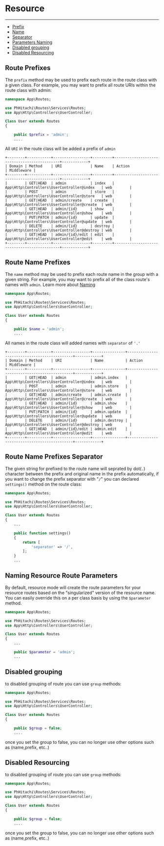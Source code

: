 # Resource

---

- [Prefix](#route-prefixes)
- [Name](#route-name-prefixes)
- [Separator](#route-name-separator)
- [Parameters Naming](#route-name-parameters)
- [Disabled grouping](#disabled-grouping)
- [Disabled Resourcing](#disabled-resourcing)


## Route Prefixes

The `prefix` method may be used to prefix each route in the route class with a given class. For example, you may want to prefix all route URIs within the route class with admin:

```php
namespace App\Routes;

use PhHitachi\Routes\Services\Routes;
use App\Http\Controllers\UserController;

Class User extends Routes
{

	public $prefix = 'admin';
	....
```

All `URI` in the route class will be added a prefix of `admin`

```list
+--------+-----------+-----------------+---------+---------------------------------------------+------------+
| Domain | Method    | URI             | Name    | Action                                      | Middleware |
+--------+-----------+-----------------+---------+---------------------------------------------+------------+
|        | GET|HEAD  | admin           | index   | App\Http\Controllers\UserController@index   | web        |
|        | POST      | admin           | store   | App\Http\Controllers\UserController@store   | web        |
|        | GET|HEAD  | admin/create    | create  | App\Http\Controllers\UserController@create  | web        |
|        | GET|HEAD  | admin/{id}      | show    | App\Http\Controllers\UserController@show    | web        |
|        | PUT|PATCH | admin/{id}      | update  | App\Http\Controllers\UserController@update  | web        |
|        | DELETE    | admin/{id}      | destroy | App\Http\Controllers\UserController@destroy | web        |
|        | GET|HEAD  | admin/{id}/edit | edit    | App\Http\Controllers\UserController@edit    | web        |
+--------+-----------+-----------------+---------+---------------------------------------------+------------+
```

<a name="route-name-prefixes"></a>
## Route Name Prefixes

The `name` method may be used to prefix each route name in the group with a given string. For example, you may want to prefix all of the class route's names with `admin`.  Learn more about [Naming](#/docs/#/en/1.0.0/usage/names)

```php
namespace App\Routes;

use PhHitachi\Routes\Services\Routes;
use App\Http\Controllers\UserController;

Class User extends Routes
{

	public $name = 'admin';
	....
```

All names in the route class will added names with `separator` of `'.'`
```list
+--------+-----------+-----------------+---------------+---------------------------------------------+------------+
| Domain | Method    | URI             | Name          | Action                                      | Middleware |
+--------+-----------+-----------------+---------------+---------------------------------------------+------------+
|        | GET|HEAD  | admin           | admin.index   | App\Http\Controllers\UserController@index   | web        |
|        | POST      | admin           | admin.store   | App\Http\Controllers\UserController@store   | web        |
|        | GET|HEAD  | admin/create    | admin.create  | App\Http\Controllers\UserController@create  | web        |
|        | GET|HEAD  | admin/{id}      | admin.show    | App\Http\Controllers\UserController@show    | web        |
|        | PUT|PATCH | admin/{id}      | admin.update  | App\Http\Controllers\UserController@update  | web        |
|        | DELETE    | admin/{id}      | admin.destroy | App\Http\Controllers\UserController@destroy | web        |
|        | GET|HEAD  | admin/{id}/edit | admin.edit    | App\Http\Controllers\UserController@edit    | web        |
+--------+-----------+-----------------+---------------+---------------------------------------------+------------+
```
<a name="route-name-separator"></a>
## Route Name Prefixes Separator

The given string for prefixed to the route name will seprated by dot(`.`) character between the prefix and original name in the prefix automatically, if you want to change the prefix separator with "`/`" you can declared `settings()` method on the route class:

```php
namespace App\Routes;

use PhHitachi\Routes\Services\Routes;
use App\Http\Controllers\UserController;

Class User extends Routes
{
	...

	public function settings()
	{
		return [
			'separator' => '/',
		];
	}
	...
```

<a name="route-name-parameters"></a>
## Naming Resource Route Parameters

By default, resource mode will create the route parameters for your resource routes based on the "singularized" version of the resource name. You can easily override this on a per class basis by using the `$parameter` method. 

```php
namespace App\Routes;

use PhHitachi\Routes\Services\Routes;
use App\Http\Controllers\UserController;

Class User extends Routes
{
	...

	public $parameter = 'admin';
	...
```

<a name="group-options"></a>
## Disabled grouping

to disabled grouping of route you can use `group` methods:

```php
namespace App\Routes;

use PhHitachi\Routes\Services\Routes;
use App\Http\Controllers\UserController;

Class User extends Routes
{

    public $group = false;
    ....
```

once you set the group to false, you can no longer use other options such as (name,prefix, etc..)



<a name="disabled-resourcing"></a>
## Disabled Resourcing

to disabled grouping of route you can use `group` methods:

```php
namespace App\Routes;

use PhHitachi\Routes\Services\Routes;
use App\Http\Controllers\UserController;

Class User extends Routes
{

    public $group = false;
    ....
```

once you set the group to false, you can no longer use other options such as (name,prefix, etc..)





